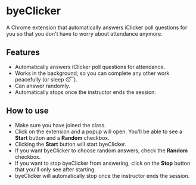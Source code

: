 # byeClicker
A Chrome extension that automatically answers iClicker poll questions for you so that you don't have to worry about attendance anymore.

## Features
- Automatically answers iClicker poll questions for attendance.
- Works in the background; so you can complete any other work peacefully (or sleep 😴).
- Can answer randomly.
- Automatically stops once the instructor ends the session.

## How to use
- Make sure you have joined the class.
- Click on the extension and a popup will open. You'll be able to see a **Start** button and a **Random** checkbox.
- Clicking the **Start** button will start byeClicker.
- If you want byeClicker to choose random answers, check the **Random** checkbox.
- If you want to stop byeClicker from answering, click on the **Stop** button that you'll only see after starting.
- byeClicker will automatically stop once the instructor ends the session.
